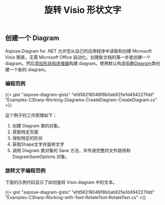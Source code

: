 ﻿---
title: 旋转 Visio 形状文字
type: docs
weight: 9
url: /zh/net/rotate-visio-shape-text/
keywords: Rotate, visio, Tex
description: 如何使用 .NET Diagram API 在 visio 中旋转形状的文本。
---
## **创建一个 Diagram**
 Aspose.Diagram for .NET 允许您从自己的应用程序中读取和创建 Microsoft Visio 图表，无需 Microsoft Office 自动化。创建新文档的第一步是创建一个 diagram。然后[添加形状和连接器](https://docs.aspose.com/diagram/net/add-retrieve-copy-and-read-visio-shape-data/)构建 diagram。使用默认构造函数[Diagram](http://www.aspose.com/api/net/diagram/aspose.diagram/diagram)类创建一个新的 diagram。
### **编程范例**
{{< gist "aspose-diagram-gists" "efd56218048f8b0ab925efd494227fdd" "Examples-CSharp-Working-Diagrams-CreateDiagram-CreateDiagram.cs" >}}

这个例子的工作原理如下：

1. 创建 Diagram 类的对象。
1. 获取特定页面
1. 得到特定的形状
1. 获取Shape文字并旋转文字
1. 调用 Diagram 类对象的 Save 方法，并传递完整的文件路径和 DiagramSaveOptions 对象。
### **旋转文字编程范例**
下面的示例代码显示了如何旋转 Visio diagram 中的文本。

{{< gist "aspose-diagram-gists" "efd56218048f8b0ab925efd494227fdd" "Examples-CSharp-Working-with-Text-RotateText-RotateText.cs" >}}

